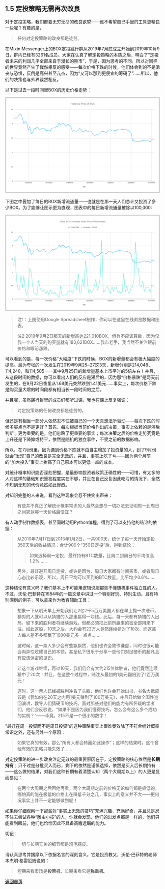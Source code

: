## 1.5 定投策略无需再次改良

对于定投策略，我们都要无穷无尽的改良欲望——谁不希望自己手里的工具更精良一些呢？有趣的是，

> 任何对定投策略的改良都是徒劳。

在Mixin Messenger上的BOX定投践行群从2019年7月底成立开始到2019年10月9日，群内已经有3261名成员。大家在认真了解定投策略的本质之后，明白了“定投者未来的利润几乎全部来自于漫长的熊市”，于是，因为思考的不同，所以对同样的世界竟然产生了截然相反的感受——每次价格下跌的时候，他们体会到的不是沮丧与恐惧，反倒是高兴甚至亢奋，因为“又可以那到更便宜的筹码了”……所以，他们的决策也与外界截然相反。

以下是过去一段时间里BOX的历史价格走势：

![Figure10](assets/images/Figure10.png)

下图之中叠加了每日的BOX新增流通量——也就是在那一天人们总计又投资了多少BOX。为了能够让图示更为直观，图表中的每日新增流通量被除以100,000:

![Figure11](assets/images/Figure11.png)

> 注1：上图使用Google Spreadsheet制作，你可以在这里在线浏览数据和图表。
>
> 注2:2019年9月2日那天的新增高达221,010BOX，但兵不应该算数，因为仅我一个人当天的购买量就有180,621BOX……我市老手，我当然不关注眼前价格和眼前涨跌。

可以看到的是，每一次价格“大幅度”下跌的时候，BOX的新增量都会有极大幅度的提高。最为夸张的一次发生在2019年9月25~27这3天，新增分别是214,048、114,240，和114,505——其中9月25日的新增量基本上市平时的5倍左右！并且，从这段时间的数据，你可以看出人们的反应是滞后的，因为那“价格暴跌”是两天前发生的，在9月22日夜里从1.68美元突然跌到1.41美元……事实上，每次价格下跌是购买量大增的时间段都有相当长一段时间的之后。

并且呢，虽然践行群里的成员们都听过课，我也在课上反复强调：

> 对定投策略的任何改良都是徒劳的。

但还是有相当一部分人依然忍不住被自己的一个天真想法所驱动——每次下跌的时候多买点岂不是更好？首先，每次根据当前价格作出的决策，事实上依赖的是滞后判断；更为重要的是，他们忽略了更重要的事实；每次决策之后的价格走势究竟是上升还是下降抑或持平，依然是随机的独立事件，不受之前的数据影响。

所以，在7月份里，因为遇到价格下跌就不由自主增加了投资量的人，到了9月份就会“发现”自己的改良是完全无效的，并且，事实上吃了亏——因为两个月前的“加大投入”事实上抬高了自己原本可以更低一点的成本。

对统计概率知识能否深刻把握，是最影响投资者政策正确性的——可惜，有太多的人对这样的基础知识重视程度实在不够，并且在自己反复因此吃亏的情况下，全然不知到无知的代价竟然如此惨烈。

对知识完整的人来说，看到这种现象会忍不住笑出声来：

> 有些并不真正了解统计概率常识的人竟然会想尽一切办法去证明周一到周日之间究竟哪一天价格最便宜？

有人动手制作数据表，甚至同时动用Python编程，得到了可以支持他的结论的依据：

> 从2010年7月17日到2013年1月2日，一共900天，统计了每一天开始定投350天后的收益情况；合计900个“350日定投”后，得到结论：
>
> > 如果选择周一定投，最终持有BTC数量，比周二到周日的平均值高1.2%……
>
> 另外，最好避开周日定投，或许是因为，周日大家都有时间买币，或者周日心态比较乐观，所以，周日平均可以买到的BTC数量，比平均少0.8%……

这种结论有意义吗？我们基本上不可能用逻辑说服那些不懂随机事件独立性的人。不过，沃伦·巴菲特在1984年的一篇文章中讲过一个特别好玩、特别生动，且有特别深刻的例子，可以拿来作为教育辅助工具：

> 想象一下从明天早上开始我们让2亿2千5百万美国人都在早上抛一次硬币，猜对的人就可以从猜错的人那里赢得一块钱。此后，每一天都有猜错的人出局，留下来的胜利者将继续游戏，但都必须把此前所赢来的钱全部用来下注。如此这般，10天之后，大约会有22万人竟然连续猜对了10次，而这些人每人差不多都赢了1000美元多一点点……
>
> 这时候，这一票人多少会有些飘飘然，他们也许会故作谦虚，同时也很可能会向异性炫耀自己的本领，甚至私下很乐于分享一些他们对抛硬币的超凡且有应该保密的见识。
>
> 让这个游戏继续，再过10天，我们仍会有大约215位优胜者，他们竟然连续猜中了20次！并且，在这整个过程中，赌注从最初的1美元翻倍到了1百万美元！
>
> 这时，这一票人已经被胜利冲昏了头脑，他们也许会开始出书，书名大抵应该是《我如何在20天之内用1美元赚到了100万美元》，并且开始做全国性巡回演讲，教导人们猜硬币的技巧。面对那些对他们的能力有所怀疑的学者们，他们会反驳说，“如果不是因为我们懂得技巧，怎么会有这么多个成功的实例？”——毕竟，215不是一个很小的数字！

“最好在周一投资而不是周日投资”的这种策略事实上很难奏效除了不符合统计概率常识之外，还有另外一个原因：

> 如果它真的有效，那么“所有人都会转而如此操作”；这样的结果时，这个曾经有效的策略只能失效了……

对定投策略的进一步改良注定无效的最重要原因在于，定投策略的核心依然是**长期持有**；只不过是分批买入而已，剩下的依然是谨慎选择，依然是买入后长期持有——这么做的结果，对我们这种长期有着清楚认知（两个大周期以上）的人更是显而易见：

> 在两个大周期之后回他再看，两个大周期之前的价格无论如何都是极低的，哪怕真的能在极低的价格上在降低千分之几，事实上的意义并不大——更何况事实上并不一定能够做到呢！

如果你仔细观察一下那些对“事实上无效的技巧”充满兴趣、充满好奇，并且总是忍不住去尝试各种“雕虫小技”的人，你就会发现，他们的出发点都是一样的，他们只能看到眼前，他们也恰恰因此不具备高瞻远瞩的能力。

切记：

> 一切与长期无关的细节都是鸡毛蒜皮。

请认真思考并揣摩以下依据名言的深刻含义，它是投资教父，沃伦·巴菲特的老师本杰明·格雷厄姆说的：

> 短期来看市场是**投票机**，长期来看它是**称重机**。

[**返回首页**](./index.md)
